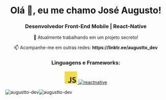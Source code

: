 <h1 align="center">Olá 👋, eu me chamo José Augusto!</h1>
<h3 align="center">Desenvolvedor Front-End Mobile | React-Native</h3>

<p align="center">🔭 Atualmente trabalhando em um projeto secreto!</p>
<p align="center">📫 Acompanhe-me em outras redes: <strong>https://linktr.ee/augustto_dev</strong></p>

<h3 align="center">Linguagens e Frameworks:</h3>

<p align="center">
  <a href="https://developer.mozilla.org/en-US/docs/Web/JavaScript" target="_blank" rel="noreferrer">
    <img src="https://raw.githubusercontent.com/devicons/devicon/master/icons/javascript/javascript-original.svg" alt="javascript" width="40" height="40"/>
  </a>
  <a href="https://reactnative.dev/" target="_blank" rel="noreferrer">
    <img src="https://reactnative.dev/img/header_logo.svg" alt="reactnative" width="40" height="40"/>
  </a>
</p>

<p>
  <img align="left" src="https://github-readme-stats.vercel.app/api/top-langs?username=augustto-dev&show_icons=true&locale=en&layout=compact&theme=react" alt="augustto-dev"/>
</p>
<p>
  <img align="left" width="50%" height="160em" src="https://github-readme-stats.vercel.app/api?username=augustto-dev&show_icons=true&locale=en&theme=react" alt="augustto-dev" />
</p>

